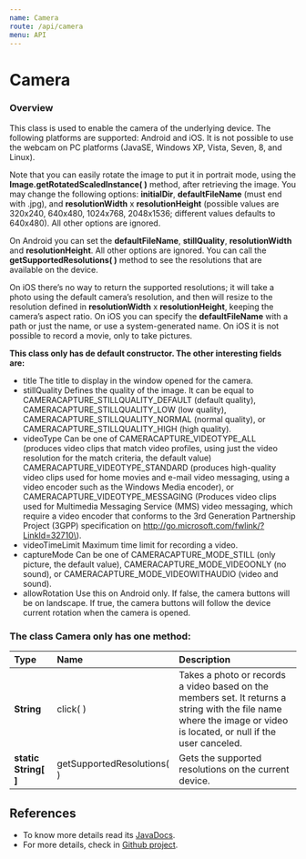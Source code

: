 ```yaml
---
name: Camera
route: /api/camera
menu: API
---
```


# Camera

### Overview

This class is used to enable the camera of the underlying device. The following platforms are supported: Android and iOS. It is not possible to use the webcam on PC platforms \(JavaSE, Windows XP, Vista, Seven, 8, and Linux\).

Note that you can easily rotate the image to put it in portrait mode, using the **Image.getRotatedScaledInstance\( \)** method, after retrieving the image. You may change the following options: **initialDir**, **defaultFileName** \(must end with .jpg\), and **resolutionWidth** x **resolutionHeight** \(possible values are 320x240, 640x480, 1024x768, 2048x1536; different values defaults to 640x480\). All other options are ignored.

On Android you can set the **defaultFileName**, **stillQuality**, **resolutionWidth** and **resolutionHeight**. All other options are ignored. You can call the **getSupportedResolutions\( \)** method to see the resolutions that are available on the device.

On iOS there’s no way to return the supported resolutions; it will take a photo using the default camera’s resolution, and then will resize to the resolution defined in **resolutionWidth** x **resolutionHeight**, keeping the camera’s aspect ratio. On iOS you can specify the **defaultFileName** with a path or just the name, or use a system-generated name. On iOS it is not possible to record a movie, only to take pictures.

**This class only has de default constructor. The other interesting fields are:**

- title The title to display in the window opened for the camera.
- stillQuality Defines the quality of the image. It can be equal to CAMERACAPTURE_STILLQUALITY_DEFAULT \(default quality\), CAMERACAPTURE_STILLQUALITY_LOW \(low quality\), CAMERACAPTURE_STILLQUALITY_NORMAL \(normal quality\), or CAMERACAPTURE_STILLQUALITY_HIGH \(high quality\).
- videoType Can be one of CAMERACAPTURE_VIDEOTYPE_ALL \(produces video clips that match video profiles, using just the video resolution for the match criteria, the default value\) CAMERACAPTURE_VIDEOTYPE_STANDARD \(produces high-quality video clips used for home movies and e-mail video messaging, using a video encoder such as the Windows Media encoder\), or CAMERACAPTURE_VIDEOTYPE_MESSAGING \(Produces video clips used for Multimedia Messaging Service \(MMS\) video messaging, which require a video encoder that conforms to the 3rd Generation Partnership Project \(3GPP\) specification on http://go.microsoft.com/fwlink/?LinkId=32710\).
- videoTimeLimit Maximum time limit for recording a video.
- captureMode Can be one of CAMERACAPTURE_MODE_STILL \(only picture, the default value\), CAMERACAPTURE_MODE_VIDEOONLY \(no sound\), or CAMERACAPTURE_MODE_VIDEOWITHAUDIO \(video and sound\).
- allowRotation Use this on Android only. If false, the camera buttons will be on landscape. If true, the camera buttons will follow the device current rotation when the camera is opened.

<!-- ![image](https://totalcross.com/documentation/en/api/img/xcamera.png.pagespeed.ic.fAne0JJDiH.png) -->

### The class **Camera** only has one method:

| Type                   | Name                         | Description                                                                                                                                                          |
| :--------------------- | :--------------------------- | :------------------------------------------------------------------------------------------------------------------------------------------------------------------- |
| **String**             | click\( \)                   | Takes a photo or records a video based on the members set. It returns a string with the file name where the image or video is located, or null if the user canceled. |
| **static String\[ \]** | getSupportedResolutions\( \) | Gets the supported resolutions on the current device.                                                                                                                |

## References

- To know more details read its [JavaDocs](https://rs.totalcross.com/doc/totalcross/ui/media/Camera.html).
- For more details, check in [Github project](https://github.com/TotalCross/TCSample/blob/master/src/main/java/totalcross/sample/components/ui/CameraSample.java).
